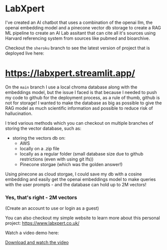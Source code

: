 # LabXpert

I've created an AI chatbot that uses a combination of the openai llm, the openai embedding model and a pinecone vector db storage to create a RAG ML pipeline to create an AI Lab assitant that can cite all it's sources using Harvard referencing system from sources like pubmed and bioarchive. 

Checkout the `sheroku` branch to see the latest version of project that is deployed live here:

# https://labxpert.streamlit.app/

On the `main` branch I use a local chroma database along with the embeddings model, but the issue I faced is that because I needed to push my code to github for the deployment process, as a rule of thumb, github is not for storage! I wanted to make the database as big as possible to give the RAG model as much scientific information asd possible to reduce risk of hallucination.

I tried various methods which you can checkout on multiple branches of storing the vector database, such as:

- storing the vectors db on:
    - AWS
    - locally on a .zip file
    - locally as a regular folder (small database size due to github restrictions (even with using git lfs))
    - Pinecone storgae (which was the golden answer!)

Using pinecone as cloud storgae, I could save my db with a cosine embedding and easily get the openai embeddings model to make queries with the user prompts - and the database can hold up to 2M vectors!

### Yes, that's right - 2M vectors

(Create an account to use or login as a guest)

You can also checkout my simple website to learn more about this personal project: https://www.labxpert.co.uk/

Watch a video demo here:

[Download and watch the video](./sample-video.mov)
